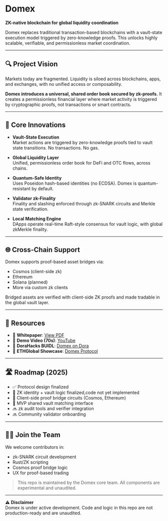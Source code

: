 # Domex

**ZK-native blockchain for global liquidity coordination**

Domex replaces traditional transaction-based blockchains with a vault-state execution model triggered by zero-knowledge proofs. This unlocks highly scalable, verifiable, and permissionless market coordination.

---

## 🔍 Project Vision

Markets today are fragmented. Liquidity is siloed across blockchains, apps, and exchanges, with no unified access or composability.

**Domex introduces a universal, shared order book secured by zk-proofs.** It creates a permissionless financial layer where market activity is triggered by cryptographic proofs, not transactions or smart contracts.

---

## 🧠 Core Innovations

- **Vault-State Execution**  
  Market actions are triggered by zero-knowledge proofs tied to vault state transitions. No transactions. No gas.

- **Global Liquidity Layer**  
  Unified, permissionless order book for DeFi and OTC flows, across chains.

- **Quantum-Safe Identity**  
  Uses Poseidon hash-based identities (no ECDSA). Domex is quantum-resistant by default.

- **Validator zk-Finality**  
  Finality and slashing enforced through zk-SNARK circuits and Merkle state verification.

- **Local Matching Engine**  
  DApps operate real-time Raft-style consensus for vault logic, with global zkMerkle finality.

---

## 🌐 Cross-Chain Support

Domex supports proof-based asset bridges via:

- Cosmos (client-side zk)
- Ethereum
- Solana (planned)
- More via custom zk clients

Bridged assets are verified with client-side ZK proofs and made tradable in the global vault layer.

---

## 🔗 Resources

- 📜 **Whitepaper**: [View PDF](https://drive.google.com/file/d/1sRQ8050Pi_HmoTVlU0yaIoionKzciMew/view?usp=drive_link)
- 🎥 **Demo Video (70s)**: [YouTube](https://www.youtube.com/watch?v=h6hQoVIQCpM)
- 📘 **DoraHacks BUIDL**: [Domex on Dora](https://dorahacks.io/buidl/28435)
- 📘 **ETHGlobal Showcase**: [Domex Protocol](https://ethglobal.com/showcase/domex-protocol-qh6zh)

---


## 🛣️ Roadmap (2025)

- ✅ Protocol design finalized  
- 🔄 ZK identity + vault logic finalized,code not yet implemented
- 🔄 Client-side proof bridge circuits (Cosmos, Ethereum)  
- 🔄 MVP shared vault matching interface  
- 🔜 zk audit tools and verifier integration  
- 🔜 Community validator onboarding  

---

## 🧑‍💻 Join the Team

We welcome contributors in:

- zk-SNARK circuit development  
- Rust/ZK scripting  
- Cosmos proof bridge logic  
- UX for proof-based trading  

> This repo is maintained by the Domex core team. All components are experimental and unaudited.

---

⚠️ **Disclaimer**  
Domex is under active development. Code and logic in this repo are not production-ready and are unaudited.
